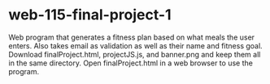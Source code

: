 # web-115-final-project-1
Web program that generates a fitness plan based on what meals the user enters. Also takes email as validation as well as their name and fitness goal.
Download finalProject.html, projectJS.js, and banner.png and keep them all in the same directory. Open finalProject.html in a web browser to use the program.
